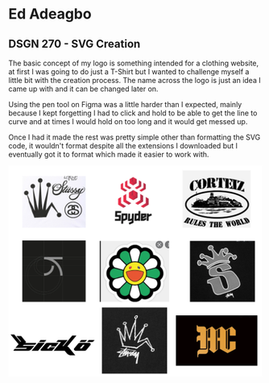 # Ed Adeagbo

## DSGN 270 - SVG Creation

The basic concept of my logo is something intended for a clothing website, at first I was going to do just a T-Shirt but I wanted to challenge myself a little bit with the creation process. The name across the logo is just an idea I came up with and it can be changed later on.

Using the pen tool on Figma was a little harder than I expected, mainly because I kept forgetting I had to click and hold to be able to get the line to curve and at times I would hold on too long and it would get messed up.

Once I had it made the rest was pretty simple other than formatting the SVG code, it wouldn't format despite all the extensions I downloaded but I eventually got it to format which made it easier to work with.

![Moodboard](assets/images/Group%201.png)

